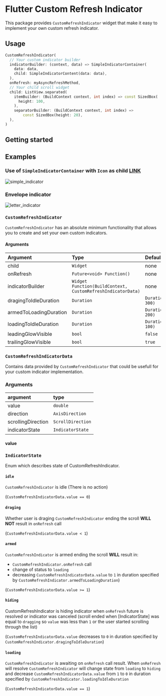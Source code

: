 # Flutter Custom Refresh Indicator

This package provides `CustomRefreshIndicator` widget that make it easy to implement your own custom refresh indicator.

## Usage
```dart
CustomRefreshIndicator(
  // Your custom indicator builder
  indicatorBuilder: (context, data) => SimpleIndicatorContainer(
    data: data,
    child: SimpleIndicatorContent(data: data),
  ),
  onRefresh: myAsyncRefreshMethod,
  // Your child scroll widget 
  child: ListView.separated(
    itemBuilder: (BuildContext context, int index) => const SizedBox(
      height: 100,
    ),
    separatorBuilder: (BuildContext context, int index) =>
        const SizedBox(height: 20),
  ),
)
```

## Getting started

## Examples
### Use of `SimpleIndicatorContainer` with `Icon` as child [LINK](example/lib/indicators/simple_indicator.dart)  
![simple_indicator](readme/simple_container.gif)

### Envelope indicator
![letter_indicator](readme/letter_indicator.gif)



### `CustomRefreshIndicator`
`CustomRefreshIndicator` has an absolute minimum functionality that allows you to create and set your own custom indicators.

#### Arguments
| Argument                            | Type                                                            | Default value                  | Required          |    
| :---------------------------------- | :-------------------------------------------------------------- | :----------------------------- | :---------------- |
| child                               | `Widget`                                                        | none                           | true              |
| onRefresh                           | `Future<void> Function()`                                       | none                           | true              |
| indicatorBuilder                    | `Widget Function(BuildContext, CustomRefreshIndicatorData)  `   | none                           | true              |
| dragingToIdleDuration               | `Duration`                                                      | `Duration(milliseconds: 300)`  | false             |
| armedToLoadingDuration              | `Duration`                                                      | `Duration(milliseconds: 200)`  | false             |
| loadingToIdleDuration               | `Duration`                                                      | `Duration(milliseconds: 100)`  | false             |
| leadingGlowVisible                  | `bool`                                                          | `false`                        | false             |
| trailingGlowVisible                 | `bool`                                                          | `true`                         | false             |


### `CustomRefreshIndicatorData`
Contains data provided by `CustomRefreshIndicator` that could be usefull for your custom indicator implementation.

### Arguments

| argument           | type                          |
| :----------------- | :---------------------------- |
| value              | `double`                      |
| direction          | `AxisDirection`               |
| scrollingDirection | `ScrollDirection`             |
| indicatorState     | `IndicatorState` |

#### value

### `IndicatorState`
Enum which describes state of CustomRefreshIndicator.

#### `idle`
  `CustomRefreshIndicator` is idle (There is no action)
  
  (`CustomRefreshIndicatorData.value == 0`)

#### `draging`
  Whether user is draging `CustomRefreshIndicator` ending the scroll **WILL NOT** result in `onRefresh` call  
  
  (`CustomRefreshIndicatorData.value < 1`)

#### `armed`
  `CustomRefreshIndicator` is armed ending the scroll **WILL** result in:
  - `CustomRefreshIndicator.onRefresh` call
  - change of status to `loading`
  - decreasing `CustomRefreshIndicatorData.value` to `1` in duration specified by `CustomRefreshIndicator.armedToLoadingDuration`)
  
  (`CustomRefreshIndicatorData.value >= 1`)

#### `hiding`
  CustomRefreshIndicator is hiding indicator when `onRefresh` future is resolved or indicator was canceled (scroll ended when [IndicatorState] was equal to `dragging` so `value` was less than `1` or the user started scrolling through the list)
  
  (`CustomRefreshIndicatorData.value` decreases to `0` in duration specified by `CustomRefreshIndicator.dragingToIdleDuration`)

#### `loading`
  `CustomRefreshIndicator` is awaiting on `onRefresh` call result. When `onRefresh` will resolve `CustomRefreshIndicator` will change state from `loading` to `hiding` and decrease `CustomRefreshIndicatorData.value` from `1` to `0` in duration specified by `CustomRefreshIndicator.loadingToIdleDuration`
  
  (`CustomRefreshIndicatorData.value == 1`)